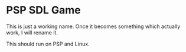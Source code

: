 # PSP SDL Game

This is just a working name. Once it becomes something which actually work, I will rename it.

This should run on PSP and Linux.
